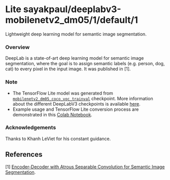 # Lite sayakpaul/deeplabv3-mobilenetv2_dm05/1/default/1
Lightweight deep learning model for semantic image segmentation.

<!-- parent-model: sayakpaul/deeplabv3-mobilenetv2_dm05/1 -->
<!-- asset-path: https://github.com/sayakpaul/Adventures-in-TensorFlow-Lite/releases/download/v0.1.0/mobilenetv2_dm05_coco_voc_trainval_tflite.tar.gz -->

### Overview
DeepLab is a state-of-art deep learning model for semantic image segmentation, where the goal is to assign semantic labels (e.g. person, dog, cat) to every pixel in the input image. It was published in [1].

### Note
- The TensorFlow Lite model was generated from [`mobilenetv2_dm05_coco_voc_trainval`](http://download.tensorflow.org/models/deeplabv3_mnv2_dm05_pascal_trainval_2018_10_01.tar.gz) checkpoint. More information about the different DeepLabV3 checkpoints is available [here](https://github.com/tensorflow/models/blob/master/research/deeplab/g3doc/model_zoo.md).
- Example usage and TensorFlow Lite conversion process are demonstrated in this [Colab Notebook](https://github.com/sayakpaul/Adventures-in-TensorFlow-Lite/blob/master/DeepLabV3/DeepLab_TFLite_COCO.ipynb).

### Acknowledgements
Thanks to Khanh LeViet for his constant guidance.

References
--------------
[1] [Encoder-Decoder with Atrous Separable Convolution for Semantic Image Segmentation](https://arxiv.org/abs/1802.02611).